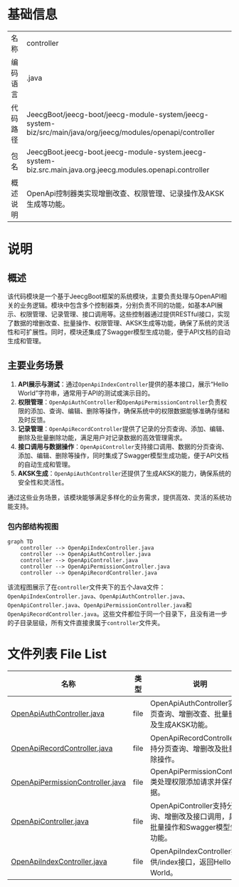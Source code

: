 # 基础信息

|      |      |
|------|------|
| 名称 | controller |
| 编码语言 | .java |
| 代码路径 | JeecgBoot/jeecg-boot/jeecg-module-system/jeecg-system-biz/src/main/java/org/jeecg/modules/openapi/controller |
| 包名 | JeecgBoot.jeecg-boot.jeecg-module-system.jeecg-system-biz.src.main.java.org.jeecg.modules.openapi.controller |
| 概述说明 | OpenApi控制器类实现增删改查、权限管理、记录操作及AKSK生成等功能。 |

# 说明

## 概述

该代码模块是一个基于JeecgBoot框架的系统模块，主要负责处理与OpenAPI相关的业务逻辑。模块中包含多个控制器类，分别负责不同的功能，如基本API展示、权限管理、记录管理、接口调用等。这些控制器通过提供RESTful接口，实现了数据的增删改查、批量操作、权限管理、AKSK生成等功能，确保了系统的灵活性和可扩展性。同时，模块还集成了Swagger模型生成功能，便于API文档的自动生成和管理。

## 主要业务场景

1. **API展示与测试**：通过`OpenApiIndexController`提供的基本接口，展示“Hello World”字符串，通常用于API的测试或演示目的。
2. **权限管理**：`OpenApiAuthController`和`OpenApiPermissionController`负责权限的添加、查询、编辑、删除等操作，确保系统中的权限数据能够准确存储和及时反馈。
3. **记录管理**：`OpenApiRecordController`提供了记录的分页查询、添加、编辑、删除及批量删除功能，满足用户对记录数据的高效管理需求。
4. **接口调用与数据操作**：`OpenApiController`支持接口调用、数据的分页查询、添加、编辑、删除等操作，同时集成了Swagger模型生成功能，便于API文档的自动生成和管理。
5. **AKSK生成**：`OpenApiAuthController`还提供了生成AKSK的能力，确保系统的安全性和灵活性。

通过这些业务场景，该模块能够满足多样化的业务需求，提供高效、灵活的系统功能支持。


### 包内部结构视图

```mermaid
graph TD
    controller --> OpenApiIndexController.java
    controller --> OpenApiAuthController.java
    controller --> OpenApiController.java
    controller --> OpenApiPermissionController.java
    controller --> OpenApiRecordController.java
```

该流程图展示了在`controller`文件夹下的五个Java文件：`OpenApiIndexController.java`、`OpenApiAuthController.java`、`OpenApiController.java`、`OpenApiPermissionController.java`和`OpenApiRecordController.java`。这些文件都位于同一个目录下，且没有进一步的子目录层级，所有文件直接隶属于`controller`文件夹。

# 文件列表 File List

| 名称   | 类型  | 说明 |
|-------|------|-------------|
| [OpenApiAuthController.java](OpenApiAuthController.md) | file | OpenApiAuthController实现分页查询、增删改查、批量删除及生成AKSK功能。 |
| [OpenApiRecordController.java](OpenApiRecordController.md) | file | OpenApiRecordController支持分页查询、增删改及批量删除操作。 |
| [OpenApiPermissionController.java](OpenApiPermissionController.md) | file | OpenApiPermissionController类处理权限添加请求并保存数据。 |
| [OpenApiController.java](OpenApiController.md) | file | OpenApiController支持分页查询、增删改及接口调用，具备批量操作和Swagger模型生成功能。 |
| [OpenApiIndexController.java](OpenApiIndexController.md) | file | OpenApiIndexController提供/index接口，返回Hello World。 |


